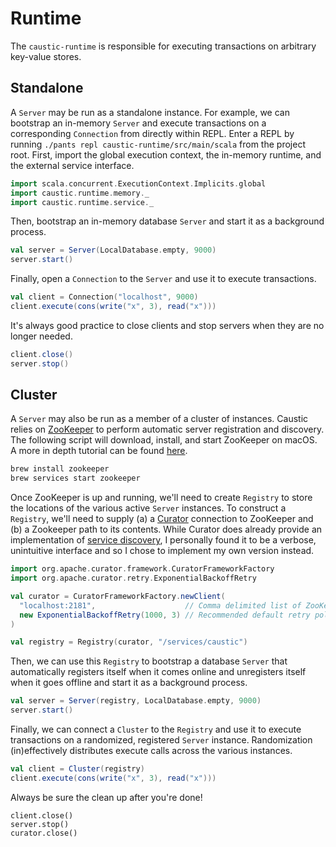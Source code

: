 # Runtime
The ```caustic-runtime``` is responsible for executing transactions on arbitrary key-value stores.

## Standalone
A ```Server``` may be run as a standalone instance. For example, we can bootstrap an in-memory ```Server``` and execute transactions on a corresponding ```Connection``` from directly within REPL. Enter a REPL by running ```./pants repl caustic-runtime/src/main/scala``` from the project root. First, import the global execution context, the in-memory runtime, and the external service interface.

```scala
import scala.concurrent.ExecutionContext.Implicits.global
import caustic.runtime.memory._
import caustic.runtime.service._
```

Then, bootstrap an in-memory database ```Server``` and start it as a background process.

```scala
val server = Server(LocalDatabase.empty, 9000)
server.start()
```

Finally, open a ```Connection``` to the ```Server``` and use it to execute transactions.

```scala
val client = Connection("localhost", 9000)
client.execute(cons(write("x", 3), read("x")))
```

It's always good practice to close clients and stop servers when they are no longer needed.

```scala
client.close()
server.stop()
```

## Cluster
A ```Server``` may also be run as a member of a cluster of instances. Caustic relies on [ZooKeeper][1] to perform automatic server registration and discovery. The following script will download, install, and start ZooKeeper on macOS. A more in depth tutorial can be found [here][2].

```sh
brew install zookeeper
brew services start zookeeper
```

Once ZooKeeper is up and running, we'll need to create ```Registry``` to store the locations of the various active ```Server``` instances. To construct a ```Registry```, we'll need to supply (a) a [Curator][3] connection to ZooKeeper and (b) a Zookeeper path to its contents. While Curator does already provide an implementation of [service discovery][4], I personally found it to be a verbose, unintuitive interface and so I chose to implement my own version instead.

```scala
import org.apache.curator.framework.CuratorFrameworkFactory
import org.apache.curator.retry.ExponentialBackoffRetry

val curator = CuratorFrameworkFactory.newClient(
  "localhost:2181",                    // Comma delimited list of ZooKeeper host:port.
  new ExponentialBackoffRetry(1000, 3) // Recommended default retry policy.
)

val registry = Registry(curator, "/services/caustic")
```

Then, we can use this ```Registry``` to bootstrap a database ```Server``` that automatically registers itself when it comes online and unregisters itself when it goes offline and start it as a background process.

```scala
val server = Server(registry, LocalDatabase.empty, 9000)
server.start()
```

Finally, we can connect a ```Cluster``` to the ```Registry``` and use it to execute transactions on a randomized, registered ```Server``` instance. Randomization (in)effectively distributes execute calls across the various instances.

```scala
val client = Cluster(registry)
client.execute(cons(write("x", 3), read("x")))
```

Always be sure the clean up after you're done!

```
client.close()
server.stop()
curator.close()
```

[1]: https://zookeeper.apache.org/
[2]: https://blog.kompany.org/2013/02/23/setting-up-apache-zookeeper-on-os-x-in-five-minutes-or-less/
[3]: http://curator.apache.org/curator-framework/
[4]: https://github.com/Netflix/curator/wiki/Service-Discovery
